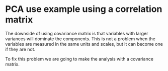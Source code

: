 # PCA use example using a correlation matrix

The downside of using covariance matrix is that variables with larger variances will dominate the components. This is not a problem when the variables are measured in the same units and scales, but it can become one if they are not.

To fix this problem we are going to make the analysis with a covariance matrix.